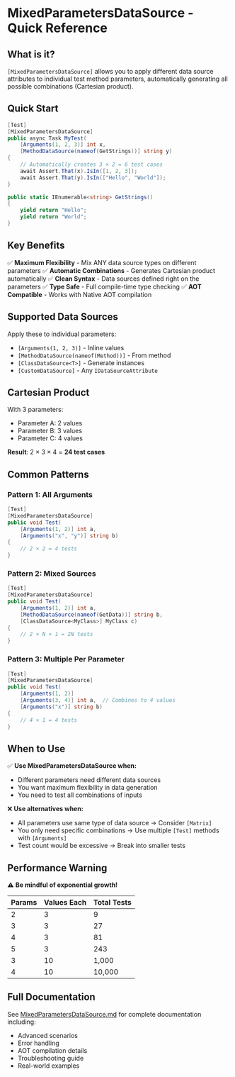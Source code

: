# MixedParametersDataSource - Quick Reference

## What is it?

`[MixedParametersDataSource]` allows you to apply different data source attributes to individual test method parameters, automatically generating all possible combinations (Cartesian product).

## Quick Start

```csharp
[Test]
[MixedParametersDataSource]
public async Task MyTest(
    [Arguments(1, 2, 3)] int x,
    [MethodDataSource(nameof(GetStrings))] string y)
{
    // Automatically creates 3 × 2 = 6 test cases
    await Assert.That(x).IsIn([1, 2, 3]);
    await Assert.That(y).IsIn(["Hello", "World"]);
}

public static IEnumerable<string> GetStrings()
{
    yield return "Hello";
    yield return "World";
}
```

## Key Benefits

✅ **Maximum Flexibility** - Mix ANY data source types on different parameters
✅ **Automatic Combinations** - Generates Cartesian product automatically
✅ **Clean Syntax** - Data sources defined right on the parameters
✅ **Type Safe** - Full compile-time type checking
✅ **AOT Compatible** - Works with Native AOT compilation

## Supported Data Sources

Apply these to individual parameters:

- `[Arguments(1, 2, 3)]` - Inline values
- `[MethodDataSource(nameof(Method))]` - From method
- `[ClassDataSource<T>]` - Generate instances
- `[CustomDataSource]` - Any `IDataSourceAttribute`

## Cartesian Product

With 3 parameters:
- Parameter A: 2 values
- Parameter B: 3 values
- Parameter C: 4 values

**Result**: 2 × 3 × 4 = **24 test cases**

## Common Patterns

### Pattern 1: All Arguments
```csharp
[Test]
[MixedParametersDataSource]
public void Test(
    [Arguments(1, 2)] int a,
    [Arguments("x", "y")] string b)
{
    // 2 × 2 = 4 tests
}
```

### Pattern 2: Mixed Sources
```csharp
[Test]
[MixedParametersDataSource]
public void Test(
    [Arguments(1, 2)] int a,
    [MethodDataSource(nameof(GetData))] string b,
    [ClassDataSource<MyClass>] MyClass c)
{
    // 2 × N × 1 = 2N tests
}
```

### Pattern 3: Multiple Per Parameter
```csharp
[Test]
[MixedParametersDataSource]
public void Test(
    [Arguments(1, 2)]
    [Arguments(3, 4)] int a,  // Combines to 4 values
    [Arguments("x")] string b)
{
    // 4 × 1 = 4 tests
}
```

## When to Use

✅ **Use MixedParametersDataSource when:**
- Different parameters need different data sources
- You want maximum flexibility in data generation
- You need to test all combinations of inputs

❌ **Use alternatives when:**
- All parameters use same type of data source → Consider `[Matrix]`
- You only need specific combinations → Use multiple `[Test]` methods with `[Arguments]`
- Test count would be excessive → Break into smaller tests

## Performance Warning

⚠️ **Be mindful of exponential growth!**

| Params | Values Each | Total Tests |
|--------|-------------|-------------|
| 2 | 3 | 9 |
| 3 | 3 | 27 |
| 4 | 3 | 81 |
| 5 | 3 | 243 |
| 3 | 10 | 1,000 |
| 4 | 10 | 10,000 |

## Full Documentation

See [MixedParametersDataSource.md](MixedParametersDataSource.md) for complete documentation including:
- Advanced scenarios
- Error handling
- AOT compilation details
- Troubleshooting guide
- Real-world examples
